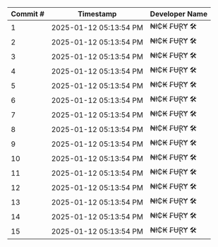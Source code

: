 | Commit # | Timestamp           | Developer Name       |
|----------|---------------------|----------------------|
| 1        | 2025-01-12 05:13:54 PM | ₦ł₵₭ ₣ɄⱤɎ 🛠️        |
| 2        | 2025-01-12 05:13:54 PM | ₦ł₵₭ ₣ɄⱤɎ 🛠️        |
| 3        | 2025-01-12 05:13:54 PM | ₦ł₵₭ ₣ɄⱤɎ 🛠️        |
| 4        | 2025-01-12 05:13:54 PM | ₦ł₵₭ ₣ɄⱤɎ 🛠️        |
| 5        | 2025-01-12 05:13:54 PM | ₦ł₵₭ ₣ɄⱤɎ 🛠️        |
| 6        | 2025-01-12 05:13:54 PM | ₦ł₵₭ ₣ɄⱤɎ 🛠️        |
| 7        | 2025-01-12 05:13:54 PM | ₦ł₵₭ ₣ɄⱤɎ 🛠️        |
| 8        | 2025-01-12 05:13:54 PM | ₦ł₵₭ ₣ɄⱤɎ 🛠️        |
| 9        | 2025-01-12 05:13:54 PM | ₦ł₵₭ ₣ɄⱤɎ 🛠️        |
| 10       | 2025-01-12 05:13:54 PM | ₦ł₵₭ ₣ɄⱤɎ 🛠️        |
| 11       | 2025-01-12 05:13:54 PM | ₦ł₵₭ ₣ɄⱤɎ 🛠️        |
| 12       | 2025-01-12 05:13:54 PM | ₦ł₵₭ ₣ɄⱤɎ 🛠️        |
| 13       | 2025-01-12 05:13:54 PM | ₦ł₵₭ ₣ɄⱤɎ 🛠️        |
| 14       | 2025-01-12 05:13:54 PM | ₦ł₵₭ ₣ɄⱤɎ 🛠️        |
| 15       | 2025-01-12 05:13:54 PM | ₦ł₵₭ ₣ɄⱤɎ 🛠️        |
